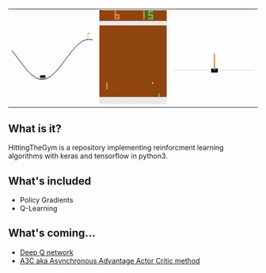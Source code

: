 <table>
    <tr>
        <td><img src="/assets/mountainCar.gif?raw=true" width="300"></td>
        <td><img src="/assets/pong.gif?raw=true" width="250"></td>
        <td><img src="/assets/cartpole.gif?raw=true" width="300"></td>
    </tr>
</table>

## What is it?
HittingTheGym is a repository implementing reinforcment learning algorithms with keras and tensorflow in python3.

## What's included
* Policy Gradients
* Q-Learning

## What's coming...
* [Deep Q network](https://storage.googleapis.com/deepmind-media/dqn/DQNNaturePaper.pdf)
* [A3C aka Asynchronous Advantage Actor Critic method](https://arxiv.org/pdf/1602.01783.pdf)
